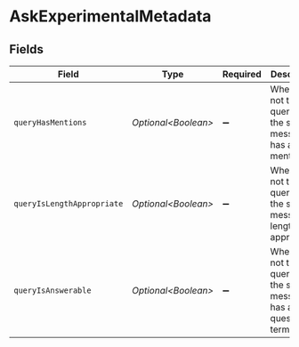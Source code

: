 # AskExperimentalMetadata


## Fields

| Field                                                                    | Type                                                                     | Required                                                                 | Description                                                              |
| ------------------------------------------------------------------------ | ------------------------------------------------------------------------ | ------------------------------------------------------------------------ | ------------------------------------------------------------------------ |
| `queryHasMentions`                                                       | *Optional\<Boolean>*                                                     | :heavy_minus_sign:                                                       | Whether or not the query (i.e. the slack message) has a mention.         |
| `queryIsLengthAppropriate`                                               | *Optional\<Boolean>*                                                     | :heavy_minus_sign:                                                       | Whether or not the query (i.e. the slack message) is length appropriate. |
| `queryIsAnswerable`                                                      | *Optional\<Boolean>*                                                     | :heavy_minus_sign:                                                       | Whether or not the query (i.e. the slack message) has a question term.   |